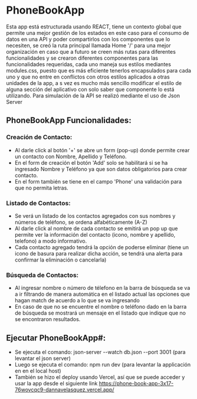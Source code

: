 # PhoneBookApp

Esta app está estructurada usando REACT, tiene un contexto global que permite una mejor gestión de los estados en este caso para el consumo de datos en una API y poder compartirlos con los componentes que lo necesiten, se creó la ruta principal llamada Home '/' para una mejor organización en caso que a futuro se creen más rutas para diferentes funcionalidades y se crearon diferentes componentes para las funcionalidades requeridas, cada uno maneja sus estilos mediantes modules.css, puesto que es más eficiente tenerlos encapsulados para cada uno y que no entre en conflictos con otros estilos aplicados a otras unidades de la app, a s vez es mucho más sencillo modificar el estilo de alguna sección del aplicativo con solo saber que componente lo está utilizando.
Para simulación de la API se realizó mediante el uso de Json Server

## PhoneBookApp Funcionalidades:

### Creación de Contacto:
- Al darle click al botón '+' se abre un form (pop-up) donde permite crear un contacto con Nombre, Apellido y Teléfono.
- En el form de creación el botón 'Add' solo se habilitará si se ha ingresado Nombre y Teléfono ya que son datos obligatorios para crear contacto.
- En el form también se tiene en el campo 'Phone' una validación para que no permita letras.

### Listado de Contactos:
- Se verá un listado de los contactos agregados con sus nombres y números de teléfono, se ordena alfabéticamente (A-Z)
- Al darle click al nombre de cada contacto se emitirá un pop up que permite ver la información del contacto (icono, nombre y apellido, telefono) a modo informativo.
- Cada contacto agregado tendrá la opción de poderse eliminar (tiene un icono de basura para realizar dicha acción, se tendrá una alerta para confirmar la eliminación o cancelarla)

### Búsqueda de Contactos:
- Al ingresar nombre o número de télefono en la barra de búsqueda se va a ir filtrando de manera automática en el listado actual las opciones que hagan match de acuerdo a lo que se va ingresando
- En caso de que no se encuentre el nombre o teléfono dado en la barra de búsqueda se mostrará un mensaje en el listado que indique que no se encontraron resultados.

## Ejecutar PhoneBookApp#:
- Se ejecuta el comando: json-server --watch db.json --port 3001 (para levantar el json server)
- Luego se ejecuta el comando: npm run dev (para levantar la applicación en en el local host)
- También se hizo el deploy usando Vercel, así que se puede acceder y usar la app desde el siguiente link https://phone-book-app-3x17-76wovcqc9-dannavelasquez.vercel.app/
